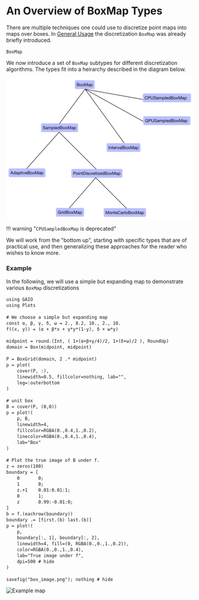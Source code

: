 # An Overview of BoxMap Types

There are multiple techniques one could use to discretize point maps into maps over boxes. In [General Usage](https://gaioguys.github.io/GAIO.jl/general/) the discretization `BoxMap` was already briefly introduced. 

```@docs; canonical=false
BoxMap
```

We now introduce a set of `BoxMap` subtypes for different discretization algorithms. The types fit into a heirarchy described in the diagram below. 

![Type Hierarchy](../assets/type_tree.jpg)

!!! warning "`CPUSampledBoxMap` is deprecated"

We will work from the "bottom up", starting with specific types that are of practical use, and then generalizing these approaches for the reader who wishes to know more. 

### Example

In the following, we will use a simple but expanding map to demonstrate various `BoxMap` discretizations

```@example 1
using GAIO
using Plots

# We choose a simple but expanding map
const α, β, γ, δ, ω = 2., 8.2, 10., 2., 10.
f((x, y)) = (α + β*x + γ*y*(1-y), δ + ω*y)

midpoint = round.(Int, ( 1+(α+β+γ/4)/2, 1+(δ+ω)/2 ), RoundUp)
domain = Box(midpoint, midpoint)

P = BoxGrid(domain, 2 .* midpoint)
p = plot(
    cover(P, :), 
    linewidth=0.5, fillcolor=nothing, lab="", 
    leg=:outerbottom
)

# unit box
B = cover(P, (0,0))
p = plot!(
    p, B, 
    linewidth=4, 
    fillcolor=RGBA(0.,0.4,1.,0.2), 
    linecolor=RGBA(0.,0.4,1.,0.4), 
    lab="Box"
)

# Plot the true image of B under f.
z = zeros(100)
boundary = [
    0       0;
    1       0;
    z.+1    0.01:0.01:1;
    0       1;
    z       0.99:-0.01:0;
]
b = f.(eachrow(boundary))
boundary .= [first.(b) last.(b)]
p = plot!(
    p, 
    boundary[:, 1], boundary[:, 2], 
    linewidth=4, fill=(0, RGBA(0.,0.,1.,0.2)), 
    color=RGBA(0.,0.,1.,0.4), 
    lab="True image under f", 
    dpi=500 # hide
)

savefig("box_image.png"); nothing # hide
```

![Example map](box_image.png)
